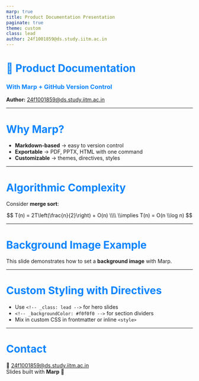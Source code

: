 ```yaml
---
marp: true
title: Product Documentation Presentation
paginate: true
theme: custom
class: lead
author: 24f1001859@ds.study.iitm.ac.in
---
```


<!-- _class: lead -->
# 📘 Product Documentation  
### With Marp + GitHub Version Control  
**Author:** 24f1001859@ds.study.iitm.ac.in  

---

<!-- theme override -->
<style>
section {
  font-family: "Segoe UI", sans-serif;
}
h1, h2, h3 {
  color: #0a84ff;
}
footer {
  color: #555;
  font-size: 0.7em;
}
</style>

# Why Marp?  

- **Markdown-based** → easy to version control  
- **Exportable** → PDF, PPTX, HTML with one command  
- **Customizable** → themes, directives, styles  

---

# Algorithmic Complexity  

Consider **merge sort**:

$$
T(n) = 2T\left(\frac{n}{2}\right) + O(n) \\\\
\\implies T(n) = O(n \\log n)
$$

---

<!-- _backgroundImage: url('https://marp.app/assets/hero-background.jpg') -->
# Background Image Example  

This slide demonstrates how to set a **background image** with Marp.  

---

# Custom Styling with Directives  

- Use `<!-- _class: lead -->` for hero slides  
- `<!-- _backgroundColor: #f0f0f0 -->` for section dividers  
- Mix in custom CSS in frontmatter or inline `<style>`  

---

# Contact  

📧 24f1001859@ds.study.iitm.ac.in  
Slides built with **Marp** 📝  
